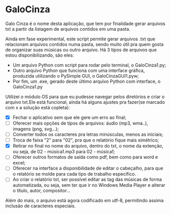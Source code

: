 # GaloCinza

Galo Cinza é o nome desta aplicação, que tem por finalidade gerar arquivos txt  a partir da listagem de arquivos contidos em uma pasta.

Ainda em  fase experimental, este script permite gerar arquivos .txt que relacionam arquivos contidos numa pasta, sendo muito útil pra quem gosta de organizar suas músicas ou outro arquivo. Há 3 tipos de arquivos que estou disponibilizando, são eles:
- Um arquivo Python com script para rodar pelo terminal, o GaloCinza1.py;
- Outro arquivo Python que funciona com uma interface gráfica, produzida utilizando o PySimple GUI, o GaloCinzaGUI1.pyw;
- Por fim, um .exe, gerado deste último arquivo Python com interface, o GaloCinza1.py

Utilizei o módulo OS para que eu pudesse navegar pelos diretórios e criar o arquivo txt.Ele está funcional, ainda há alguns ajustes pra fazer(se marcado com x a solução está copleta): 

- [x] Fechar o aplicativo sem que ele gere um erro ao final;
- [ ] Oferecer mais opções de tipos de arquivos: áudio (mp3, wma..), imagens (png, svg...);
- [ ] Converter todos os caracteres pra letras minúsculas, menos as iniciais;
- [ ] Troca de faixa "2" para "02", pra que o relatório fique mais simétrico;
- [x] Retirar no final no nome do arquivo, dentro do txt, o nome da extenção, ou seja, de 02 - música1.mp3 para 02 - música1;
- [ ] Oferecer outros formatos de saída como pdf, bem como para word e excel;
- [ ] Oferecer na interface a disponibilidade de editar o cabeçalho, para que o relatório se molde para cada tipo de trabalho específico.
- [ ] Ao criar o relatório txt, ser possível editar as tag das músicas de forma automatizada, ou seja, sem ter que ir no Windows Media Player e alterar o título, autor, compositor...

Além do mais, o arquivo está agora codificado em utf-8, permitindo assima inclusão de caracteres especiais.
